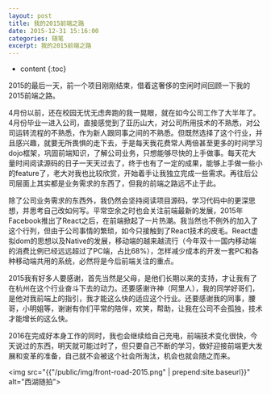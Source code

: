 ```yaml
---
layout: post
title: 我的2015前端之路
date: 2015-12-31 15:16:00
categories: 随笔
excerpt: 我的2015前端之路
---
```


* content
{:toc}

2015的最后一天，前一个项目刚刚结束，借着这奢侈的空闲时间回顾一下我的2015前端之路。  

4月份以前，还在校园无忧无虑奔跑的我一晃眼，就在如今公司工作了大半年了。4月份毕业一进入公司，直接感觉到了亚历山大，对公司所用技术的不熟悉，对公司运转流程的不熟悉，作为新人跟同事之间的不熟悉。但既然选择了这个行业，并且感兴趣，就要无所畏惧的走下去，于是每天我花费常人两倍甚至更多的时间学习dojo框架，巩固前端知识，了解公司业务，只想能够尽快的上手做事。每天花大量时间阅读源码的日子一天天过去了，终于也有了一定的成果，能够上手做一些小的feature了，老大对我也比较欣赏，开始着手让我独立完成一些需求。再往后公司层面上其实都是业务需求的东西了，但我的前端之路远不止于此。  

除了公司业务需求的东西外，我仍然会坚持阅读项目源码，学习代码中的更深思想，并思考自己改如何写。平常空余之时也会关注前端最新的发展，2015年Facebook推出了React之后，在前端掀起了一片热潮。我当然也不例外的加入了这个行列，但由于公司事情的繁琐，如今只接触到了React技术的皮毛。React虚拟dom的思想以及Native的发展，移动端的越来越流行（今年双十一国内移动端的消费比例已经远远超过了PC端，占比68%），怎样减少成本的开发一套PC和各种移动端共用的系统，必然将是今后前端关注的重点。

2015我有好多人要感谢，首先当然是父母，是他们长期以来的支持，才让我有了在杭州在这个行业奋斗下去的动力。还要感谢许神（阿里人），我的同学好哥们，是他对我前端上的指引，我才能这么快的适应这个行业。还要感谢我的同事，腰哥，小明姐等，谢谢有你们平常的陪伴，欢笑，帮助，让我在公司不会孤独，技术才能增长的这么快。

2016在完成好本身工作的同时，我也会继续给自己充电，前端技术变化很快，今天说过的东西，明天就可能过时了，但只要自己不断的学习，做好迎接前端更大发展和变革的准备，自己就不会被这个社会所淘汰，机会也就会随之而来。


<img src="{{"/public/img/front-road-2015.png" | prepend:site.baseurl}}" alt="西湖随拍">
